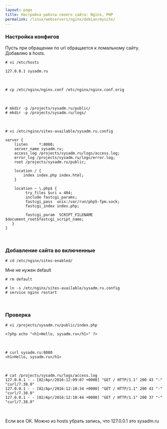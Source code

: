 ```yaml
---
layout: page
title: Настройка работы своего сайта: Nginx, PHP
permalink: /linux/webservers/nginx/debian/mysite/
---
```



### Настройка конфигов

Пусть при обращении по url обращается к ломальному сайту.  
Добавляю в hosts.


    # vi /etc/hosts

    127.0.0.1 sysadm.ru

<br/>

    # cp /etc/nginx/nginx.conf /etc/nginx/nginx.conf.orig

<br/>

    # mkdir -p /projects/sysadm.ru/public/
    # mkdir -p /projects/sysadm.ru/logs/

<br/>

    # vi /etc/nginx/sites-available/sysadm.ru.config

    server {
        listen     *:8080;
        server_name sysadm.ru;
        access_log /projects/sysadm.ru/logs/access.log;
        error_log /projects/sysadm.ru/logs/error.log;
        root /projects/sysadm.ru/public;

        location / {
            index index.php index.html;
        }

        location ~ \.php$ {
             try_files $uri = 404;
             include fastcgi_params;
             fastcgi_pass  unix:/var/run/php5-fpm.sock;
             fastcgi_index index.php;

             fastcgi_param  SCRIPT_FILENAME  $document_root$fastcgi_script_name;
       }
    }


<br/>


### Добавление сайта во включенные

    # cd /etc/nginx/sites-enabled/

Мне не нужен default

    # rm default

    # ln -s /etc/nginx/sites-available/sysadm.ru.config
    # service nginx restart


<br/>

### Проверка

    # vi /projects/sysadm.ru/public/index.php

    <?php echo "<h1>Hello, sysadm.ru</h1>" ?>

<br/>

    # curl sysadm.ru:8080
    <h1>Hello, sysadm.ru</h1>

<br/>

    # cat /projects/sysadm.ru/logs/access.log
    127.0.0.1 - - [02/Apr/2016:12:09:07 +0000] "GET / HTTP/1.1" 200 43 "-" "curl/7.38.0"
    127.0.0.1 - - [02/Apr/2016:12:10:34 +0000] "GET / HTTP/1.1" 200 43 "-" "curl/7.38.0"
    127.0.0.1 - - [02/Apr/2016:12:10:44 +0000] "GET / HTTP/1.1" 200 37 "-" "curl/7.38.0"


<br/>

Если все OK. Можно из hosts убрать запись, что 127.0.0.1 это sysadm.ru
